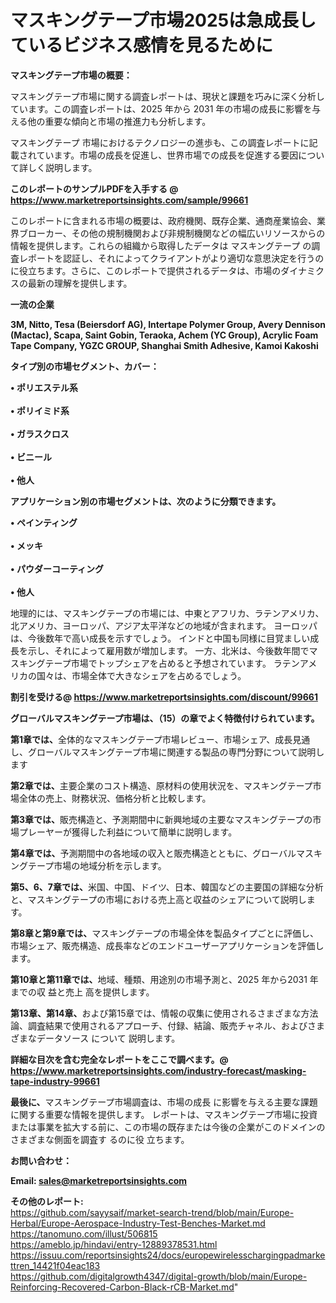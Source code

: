 # マスキングテープ市場2025は急成長しているビジネス感情を見るために

<strong><b>マスキングテープ市場の概要：</b></strong>

マスキングテープ市場に関する調査レポートは、現状と課題を巧みに深く分析しています。この調査レポートは、2025 年から 2031 年の市場の成長に影響を与える他の重要な傾向と市場の推進力も分析します。

マスキングテープ 市場におけるテクノロジーの進歩も、この調査レポートに記載されています。市場の成長を促進し、世界市場での成長を促進する要因について詳しく説明します。

<strong>このレポートのサンプルPDFを入手する @ <a href=https://www.marketreportsinsights.com/sample/99661>https://www.marketreportsinsights.com/sample/99661</a></strong>

このレポートに含まれる市場の概要は、政府機関、既存企業、通商産業協会、業界ブローカー、その他の規制機関および非規制機関などの幅広いリソースからの情報を提供します。これらの組織から取得したデータは マスキングテープ の調査レポートを認証し、それによってクライアントがより適切な意思決定を行うのに役立ちます。さらに、このレポートで提供されるデータは、市場のダイナミクスの最新の理解を提供します。

<strong>一流の企業</strong>

<strong><b>3M, Nitto, Tesa (Beiersdorf AG), Intertape Polymer Group, Avery Dennison (Mactac), Scapa, Saint Gobin, Teraoka, Achem (YC Group), Acrylic Foam Tape Company, YGZC GROUP, Shanghai Smith Adhesive, Kamoi Kakoshi</b></strong>

<strong><b>タイプ別の市場セグメント、カバー：</b></strong>

<strong>• ポリエステル系<br><br>• ポリイミド系<br><br>• ガラスクロス<br><br>• ビニール<br><br>• 他人</strong>

<strong><b>アプリケーション別の市場セグメントは、次のように分類できます。</b></strong>

<strong>• ペインティング<br><br>• メッキ<br><br>• パウダーコーティング<br><br>• 他人</strong>

 地理的には、マスキングテープの市場には、中東とアフリカ、ラテンアメリカ、北アメリカ、ヨーロッパ、アジア太平洋などの地域が含まれます。 ヨーロッパは、今後数年で高い成長を示すでしょう。 インドと中国も同様に目覚ましい成長を示し、それによって雇用数が増加します。 一方、北米は、今後数年間でマスキングテープ市場でトップシェアを占めると予想されています。 ラテンアメリカの国々は、市場全体で大きなシェアを占めるでしょう。

<strong>割引を受ける@ <a href=https://www.marketreportsinsights.com/discount/99661>https://www.marketreportsinsights.com/discount/99661</a></strong>

<strong><b>グローバルマスキングテープ市場は、（15）の章でよく特徴付けられています。</b></strong>

<strong><b>第</b></strong><strong><b>1章では、</b></strong>全体的なマスキングテープ市場レビュー、市場シェア、成長見通し、グローバルマスキングテープ市場に関連する製品の専門分野について説明します

<strong><b>第2章では、</b></strong>主要企業のコスト構造、原材料の使用状況を、マスキングテープ市場全体の売上、財務状況、価格分析と比較します。

<strong><b>第3章では、</b></strong>販売構造と、予測期間中に新興地域の主要なマスキングテープの市場プレーヤーが獲得した利益について簡単に説明します。

<strong><b>第4章では、</b></strong>予測期間中の各地域の収入と販売構造とともに、グローバルマスキングテープ市場の地域分析を示します。

<strong><b>第5、6、7章では、</b></strong>米国、中国、ドイツ、日本、韓国などの主要国の詳細な分析と、マスキングテープの市場における売上高と収益のシェアについて説明します。

<strong><b>第8章と第9章では、</b></strong>マスキングテープの市場全体を製品タイプごとに評価し、市場シェア、販売構造、成長率などのエンドユーザーアプリケーションを評価します。

<strong><b>第10章と第11章では、</b></strong>地域、種類、用途別の市場予測と、2025 年から2031 年までの収 益と売上 高を提供します。

<strong><b>第13章、第14章、</b></strong>および第15章では、情報の収集に使用されるさまざまな方法論、調査結果で使用されるアプローチ、付録、結論、販売チャネル、およびさまざまなデータソース について 説明します。

<strong>詳細な目次を含む完全なレポートをここで調べます。@ <a href=https://www.marketreportsinsights.com/industry-forecast/masking-tape-industry-99661>https://www.marketreportsinsights.com/industry-forecast/masking-tape-industry-99661</a></strong>

<strong><b>最後に、</b></strong>マスキングテープ市場調査は、市場の成長 に影響を</a>与える主要な課題に関する重要な情報を提供します。 レポートは、マスキングテープ市場に投資または事業を拡大する前に、この市場の既存または今後の企業がこのドメインのさまざまな側面を調査す るのに役 立ちます。

<strong><b>お問い合わせ：</b></strong>

<strong>Email: </strong><a href=mailto:sales@marketreportsinsights.com><strong>sales@marketreportsinsights.com</strong></a>

<strong>その他のレポート:</strong>
<br>
<a href=https://github.com/sayysaif/market-search-trend/blob/main/Europe-Herbal/Europe-Aerospace-Industry-Test-Benches-Market.md>https://github.com/sayysaif/market-search-trend/blob/main/Europe-Herbal/Europe-Aerospace-Industry-Test-Benches-Market.md</a>
<br>
<a href=https://tanomuno.com/illust/506815>https://tanomuno.com/illust/506815</a>
<br>
<a href=https://ameblo.jp/hindavi/entry-12889378531.html>https://ameblo.jp/hindavi/entry-12889378531.html</a>
<br>
<a href=https://issuu.com/reportsinsights24/docs/europewirelesschargingpadmarkettren_14421f04eac183>https://issuu.com/reportsinsights24/docs/europewirelesschargingpadmarkettren_14421f04eac183</a>
<br>
<a href=https://github.com/digitalgrowth4347/digital-growth/blob/main/Europe-Reinforcing-Recovered-Carbon-Black-rCB-Market.md>https://github.com/digitalgrowth4347/digital-growth/blob/main/Europe-Reinforcing-Recovered-Carbon-Black-rCB-Market.md</a>"
